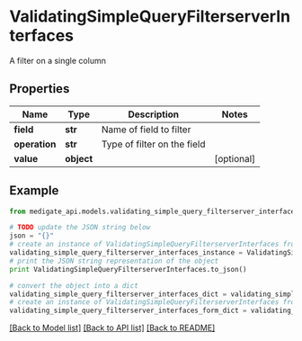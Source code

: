 # ValidatingSimpleQueryFilterserverInterfaces

A filter on a single column

## Properties
Name | Type | Description | Notes
------------ | ------------- | ------------- | -------------
**field** | **str** | Name of field to filter | 
**operation** | **str** | Type of filter on the field | 
**value** | **object** |  | [optional] 

## Example

```python
from medigate_api.models.validating_simple_query_filterserver_interfaces import ValidatingSimpleQueryFilterserverInterfaces

# TODO update the JSON string below
json = "{}"
# create an instance of ValidatingSimpleQueryFilterserverInterfaces from a JSON string
validating_simple_query_filterserver_interfaces_instance = ValidatingSimpleQueryFilterserverInterfaces.from_json(json)
# print the JSON string representation of the object
print ValidatingSimpleQueryFilterserverInterfaces.to_json()

# convert the object into a dict
validating_simple_query_filterserver_interfaces_dict = validating_simple_query_filterserver_interfaces_instance.to_dict()
# create an instance of ValidatingSimpleQueryFilterserverInterfaces from a dict
validating_simple_query_filterserver_interfaces_form_dict = validating_simple_query_filterserver_interfaces.from_dict(validating_simple_query_filterserver_interfaces_dict)
```
[[Back to Model list]](../README.md#documentation-for-models) [[Back to API list]](../README.md#documentation-for-api-endpoints) [[Back to README]](../README.md)


